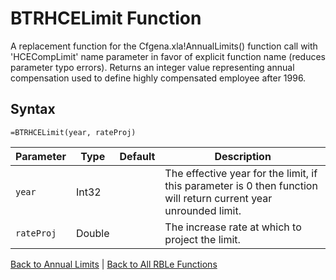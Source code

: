 # BTRHCELimit Function

A replacement function for the Cfgena.xla!AnnualLimits() function call with 'HCECompLimit' name parameter in favor of explicit function name (reduces parameter typo errors).  Returns an integer value representing annual compensation used to define highly compensated employee after 1996.

## Syntax

```excel
=BTRHCELimit(year, rateProj)
```

Parameter | Type | Default | Description
---|---|---|---
`year` | Int32 |  | The effective year for the limit, if this parameter is 0 then function will return current year unrounded limit.
`rateProj` | Double |  | The increase rate at which to project the limit.

[Back to Annual Limits](Readme.md) | [Back to All RBLe Functions](/RBLe/RBLe.md#function-documentation)